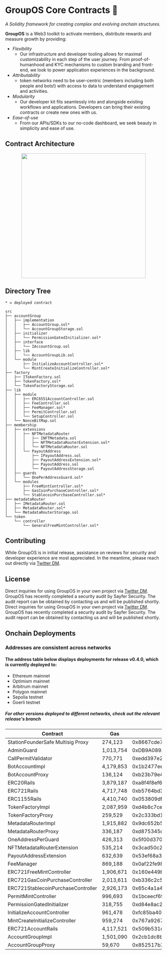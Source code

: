 # GroupOS Core Contracts 🧙

_A Solidity framework for creating complex and evolving onchain structures._

**GroupOS** is a Web3 toolkit to activate members, distribute rewards and measure growth by providing:

- _Flexibility_
  - Our infrastructure and developer tooling allows for maximal customizability in each step of the user journey. From proof-of-humanhood and KYC mechanisms to custom branding and front-end, we look to power application experiences in the background.
- _Attributability_
  - token networks need to be user-centric (members including both people and bots!) with access to data to understand engagement and activities.
- _Modularity_
  - Our developer kit fits seamlessly into and alongside existing workflows and applications. Developers can bring their existing contracts or create new ones with us.
- _Ease-of-use_
  - From our APIs/SDKs to our no-code dashboard, we seek beauty in simplicity and ease of use.

## Contract Architecture

<div style="text-align:center"><img src="https://github.com/0xStation/tokens-v1/assets/80549215/a68b8a19-4568-45a7-9d32-d5738409081e" width="400" ></div>

## Directory Tree

```
* = deployed contract

src
├── accountGroup
│   ├── implementation
│   │   ├── AccountGroup.sol*
│   │   └── AccountGroupStorage.sol
│   ├── initializer
│   │   └── PermissionGatedInitializer.sol*
│   ├── interface
│   │   └── IAccountGroup.sol
│   ├── lib
│   │   └── AccountGroupLib.sol
│   └── module
│       ├── InitializeAccountController.sol*
│       └── MintCreateInitializeController.sol*
├── factory
│   ├── ITokenFactory.sol
│   ├── TokenFactory.sol*
│   └── TokenFactoryStorage.sol
├── lib
│   ├── module
│   │   ├── ERC6551AccountController.sol
│   │   ├── FeeController.sol
│   │   ├── FeeManager.sol*
│   │   ├── PermitController.sol
│   │   └── SetupController.sol
│   └── NonceBitMap.sol
├── membership
│   ├── extensions
│   │   ├── NFTMetadataRouter
│   │   │   ├── INFTMetadata.sol
│   │   │   ├── NFTMetadataRouterExtension.sol*
│   │   │   └── NFTMetadataRouter.sol
│   │   └── PayoutAddress
│   │       ├── IPayoutAddress.sol
│   │       ├── PayoutAddressExtension.sol*
│   │       ├── PayoutAddress.sol
│   │       └── PayoutAddressStorage.sol
│   ├── guards
│   │   └── OnePerAddressGuard.sol*
│   └── modules
│       ├── FreeMintController.sol*
│       ├── GasCoinPurchaseController.sol*
│       └── StablecoinPurchaseController.sol*
├── metadataRouter
│   ├── IMetadataRouter.sol
│   ├── MetadataRouter.sol*
│   └── MetadataRouterStorage.sol
└── token
    └── controller
        └── GeneralFreeMintController.sol*
```

## Contributing

While GroupOS is in initial release, assistance on reviews for security and developer experience are most appreciated. In the meantime, please reach out directly via [Twitter DM](https://twitter.com/ilikesymmetry).

## License

Direct inquiries for using GroupOS in your own project via [Twitter DM](https://twitter.com/ilikesymmetry). GroupOS has recently completed a security audit by Sayfer Security. The audit report can be obtained by contacting us and will be published shortly.
Direct inquiries for using GroupOS in your own project via [Twitter DM](https://twitter.com/ilikesymmetry). GroupOS has recently completed a security audit by Sayfer Security. The audit report can be obtained by contacting us and will be published shortly.

## Onchain Deployments

### Addresses are consistent across networks
#### The address table below displays deployments for release v0.4.0, which is currently deployed to:
- Ethereum mainnet 
- Optimism mainnet 
- Arbitrum mainnet
- Polygon mainnet
- Sepolia testnet 
- Goerli testnet 
  
##### For other versions deployed to different networks, check out the relevant release's branch

| Contract                           | Gas       | Address                                    |
| ---------------------------------- | --------- | ------------------------------------------ |
| StationFounderSafe Multisig Proxy  | 274,123   | 0x8667cde7a8De51ea1d0C8E215845E74c04192D09 |
| AdminGuard                         | 1,013,754 | 0xDB9A089A20D4b8cDef355ca474323b6C832D9776 |
| CallPermitValidator                | 770,771   | 0xedd397e2947f3c400db6f0b5914fb621838cfb72 |
| BotAccountImpl                     | 4,179,853 | 0x1b2477eee03a4aff7a0079dcffafd068a922feb0 |
| BotAccountProxy                    | 136,124   | 0xb23b79e466d8736f541354ab72d56f06ed0b7e5d |
| ERC20Rails                         | 3,879,187 | 0xa8f4f8ef600dd6ff538426fc206e8a1457d90d95 |
| ERC721Rails                        | 4,717,748 | 0xb5764bd3ad21a58f723db04aeb97a428c7bdde2a |
| ERC1155Rails                       | 4,410,740 | 0x053809dfdd2443616d324c93e1dfc6a2076f976b |
| TokenFactoryImpl                   | 2,087,959 | 0xd4b8c7ceaf8d7fc4b34b157f31be0d8e9e9022af |
| TokenFactoryProxy                  | 259,529   | 0x2c333bd1316ce1af9ebf017a595d6f8ab5f6bd1a |
| MetadataRouterImpl                 | 1,915,882 | 0x9dc652b502731d9a41fb60bcce9bc33b74619b4c |
| MetadataRouterProxy                | 336,187   | 0xd875345db38a113f3dd8f766f57cbbd2c4c2ab99 |
| OneAddressPerGuard                 | 426,313   | 0x5f00d3707f1e4183003e75d3e995b814fb8fabe6 |
| NFTMetadataRouterExtension         | 535,214   | 0x3cad50c2621a4da3a5199370ceb00d6055d29650 |
| PayoutAddressExtension             | 632,639   | 0x53ef68a35f9ae248f28584ab8e724896eb2d41c5 |
| FeeManager                         | 869,188   | 0x0af22fe98babe7b3dedc14ba3e0f33e9e63444f3 |
| ERC721FreeMintController           | 1,906,671 | 0x160e449bf97edbf5427717271bbfffd53e3f109d |
| ERC721GasCoinPurchaseController    | 2,013,611 | 0xb336c2c5568b310ec5774cb6c577280c14c4dac2 |
| ERC721StablecoinPurchaseController | 2,926,173 | 0x65c4a1a4627dff7d66b45b4775e13fe5194fd197 |
| PermitMintController               | 996,693   | 0x1bceecf6938f5dbcb551f526ad4a3f592ba15732 |
| PermissionGatedInitializer         | 318,755   | 0xd84e8ac29cb1e20e24ab1bafea36c16881d84856 |
| InitializeAccountController        | 961,478   | 0xfc85ba406338303d1a155364fa6dd5ad97c35f2a |
| MintCreateInitializeController     | 959,274   | 0x767a92675a01fbf1a33eb9b4c37e718a66d921cb |
| ERC721AccountRails                 | 4,117,521 | 0x509b531c8e979c85375370c0ba92ac44173c2d12 |
| AccountGroupImpl                   | 1,501,090 | 0x2cb1dc8b63c32f03c6f496207027e1aaf9a47c0c |
| AccountGroupProxy                  | 59,670    | 0x852517b7ffed0f98d714dd1787995aff4d6b1892 |
